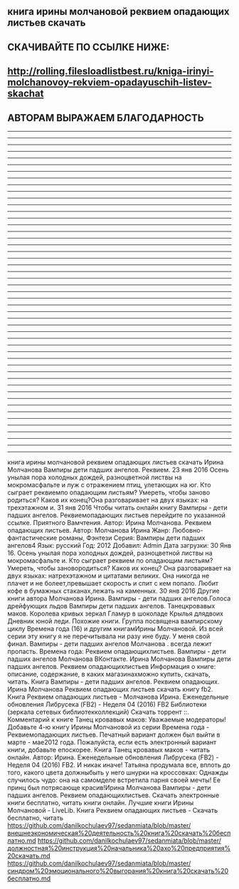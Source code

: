 книга ирины молчановой реквием опадающих листьев скачать
--------------------------------------------------
СКАЧИВАЙТЕ ПО ССЫЛКЕ НИЖЕ:
--------------------------------------------------
http://rolling.filesloadlistbest.ru/kniga-irinyi-molchanovoy-rekviem-opadayuschih-listev-skachat
--------------------------------------------------
АВТОРАМ ВЫРАЖАЕМ БЛАГОДАРНОСТЬ
--------------------------------------------------
--------------------------------------------------
--------------------------------------------------
--------------------------------------------------
--------------------------------------------------
--------------------------------------------------
--------------------------------------------------
--------------------------------------------------
--------------------------------------------------
--------------------------------------------------
--------------------------------------------------
--------------------------------------------------
--------------------------------------------------
--------------------------------------------------
--------------------------------------------------
--------------------------------------------------
--------------------------------------------------
--------------------------------------------------
--------------------------------------------------
--------------------------------------------------
--------------------------------------------------
--------------------------------------------------
--------------------------------------------------
--------------------------------------------------
--------------------------------------------------
--------------------------------------------------
--------------------------------------------------
--------------------------------------------------
--------------------------------------------------
--------------------------------------------------
--------------------------------------------------
--------------------------------------------------
--------------------------------------------------
--------------------------------------------------
--------------------------------------------------
--------------------------------------------------
--------------------------------------------------
--------------------------------------------------
--------------------------------------------------
--------------------------------------------------
--------------------------------------------------
--------------------------------------------------
--------------------------------------------------
--------------------------------------------------
--------------------------------------------------
--------------------------------------------------
--------------------------------------------------
--------------------------------------------------
--------------------------------------------------
--------------------------------------------------
книга ирины молчановой реквием опадающих листьев скачать Ирина Молчанова Вампиры  дети падших ангелов. Реквием. 23 янв 2016  Осень  унылая пора холодных дождей, разноцветной листвы на мокромасфальте и луж с отражением птиц, улетающих на юг. Кто сыграет реквиемпо опадающим листьям? Умереть, чтобы заново родиться? Каков их конец?Она разговаривает на двух языках: на трехэтажном и. 31 янв 2016  Чтобы читать онлайн книгу  Вампиры - дети падших ангелов. Реквиемопадающих листьев  перейдите по указанной ссылке. Приятного Вамчтения. Автор: Ирина Молчанова. Реквием опадающих листьев. Автор: Молчанова Ирина Жанр: Любовно-фантастические романы, Фэнтези Серия: Вампиры  дети падших ангелов4 Язык: русский Год: 2012 Добавил: Admin Дата загрузки: 30 Янв 16. Осень унылая пора холодных дождей, разноцветной листвы на мокромасфальте и. Кто сыграет реквием по опадающим листьям? Умереть, чтобы зановородиться? Каков их конец? Она разговаривает на двух языках: натрехэтажном и цитатами великих. Она никогда не плачет и не болеет,превышает скорость и спит с кем попало. Любит кофе в бумажных стаканах,лежать на каменных. 30 янв 2016  Другие книги автора Молчанова Ирина. Вампиры - дети падших ангелов.Голоса дрейфующих льдов  Вампиры  дети падших ангелов. Танецкровавых маков. Королева кривых зеркал  Гламур в шоколаде  Крылья длядвоих  Дневник юной леди. Похожие книги. Группа посвящена вампирскому циклу Времена года (16) и другим книгамИрины Молчановой.  Из всей серии эту книгу я не перечитывала ни разу ине буду. У меня свой финал.  Вампиры - дети падших ангелов Молчанова  . всегда лежит пропасть. Времена года: Реквием опадающихлистьев. Вампиры - дети падших ангелов Молчанова  ВКонтакте. Ирина Молчанова Вампиры  дети падших ангелов. Реквием опадающихлистьев Информация о книге: описание, содержание, в каких магазинахможно купить, скачать, читать. Книга Вампиры - дети падших ангелов. Реквием опадающих. Ирина Молчанова Реквием опадающих листьев скачать книгу fb2. Книга Реквием опадающих листьев - Молчанова Ирина. Еженедельные обновления Либрусека (FB2) - Неделя 04 (2016) FB2 Библиотеки (зеркала сетевых библиотекколлекций)  Скачать торрент ::.
Комментарий к книге Танец кровавых маков: Уважаемые модераторы!Добавьте 4-ю книгу Ирины Молчановой из серии Времена года -  Реквиемопадающих листьев. Печатный вариант должен был выйти в марте - мае2012 года. Пожалуйста, если есть электронный вариант книги, добавьте епоскорее. Книга Танец кровавых маков - читать онлайн. Автор: Ирина. Еженедельные обновления Либрусека (FB2) - Неделя 04 (2016) FB2. И никак иначе! Татьяна продумала все, вплоть до того, какого цвета должныбыть у него шнурки на кроссовках: Однажды случилось чудо: она на самомделе встретила парня своей мечты! Ее принц был потрясающе красив!Ирина Молчанова  Вампиры - дети падших ангелов. Реквием опадающихлистьев. Скачать электронные книги бесплатно, читать книги онлайн. Лучшие книги Ирины Молчановой - LiveLib. Книга Реквием опадающих листьев - Скачать бесплатно, читать
https://github.com/danilkochulaev97/sedanmiata/blob/master/внешнеэкономическая%20деятельность%20книга%20скачать%20бесплатно.md
https://github.com/danilkochulaev97/sedanmiata/blob/master/должностная%20инструкция%20начальника%20ахо%20предприятия%20скачать.md
https://github.com/danilkochulaev97/sedanmiata/blob/master/синдром%20эмоционального%20выгорания%20книга%20скачать%20бесплатно.md